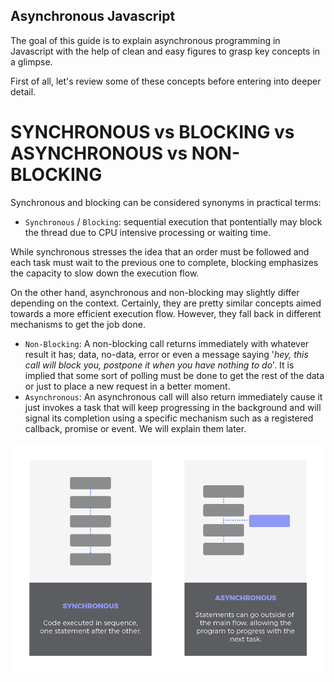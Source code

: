 ## Asynchronous Javascript

The goal of this guide is to explain asynchronous programming in Javascript with the help of clean and easy figures to grasp key concepts in a glimpse. 

First of all, let's review some of these concepts before entering into deeper detail.


# SYNCHRONOUS vs BLOCKING vs ASYNCHRONOUS vs NON-BLOCKING

Synchronous and blocking can be considered synonyms in practical terms: 
- `Synchronous` / `Blocking`: sequential execution that pontentially may block the thread due to CPU intensive processing or waiting time.

While synchronous stresses the idea that an order must be followed and each task must wait to the previous one to complete, blocking emphasizes the capacity to slow down the execution flow.

On the other hand, asynchronous and non-blocking may slightly differ depending on the context. Certainly, they are pretty similar concepts aimed towards a more efficient execution flow. However, they fall back in different mechanisms to get the job done. 

- `Non-Blocking`: A non-blocking call returns immediately with whatever result it has; data, no-data, error or even a message saying '*hey, this call will block you, postpone it when you have nothing to do*'. It is implied that some sort of polling must be done to get the rest of the data or just to place a new request in a better moment.
- `Asynchronous`: An asynchronous call will also return immediately cause it just invokes a task that will keep progressing in the background and will signal its completion using a specific mechanism such as a registered callback, promise or event. We will explain them later.

![Infographics](src/infographics/synchronous_vs_asynchronous.png)
